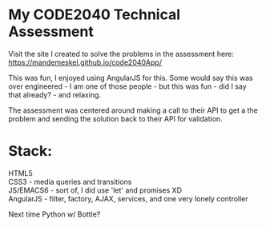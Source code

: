 # My CODE2040 Technical Assessment
Visit the site I created to solve the problems in the assessment here: https://mandemeskel.github.io/code2040App/

This was fun, I enjoyed using AngularJS for this.
Some would say this was over engineered - I am one of those people - but this was fun - did I say that already? - and relaxing.

The assessment was centered around making a call to their API to get a the problem and sending the solution back to their API for validation.


# Stack: <br/>
HTML5 <br/>
CSS3 - media queries and transitions <br/>
JS/EMACS6 - sort of, I did use 'let' and promises XD <br/>
AngularJS - filter, factory, AJAX, services, and one very lonely controller <br/> 


Next time Python w/ Bottle?
